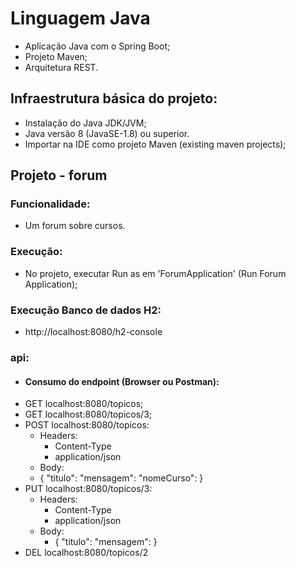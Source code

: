 # Linguagem Java
- Aplicação Java com o Spring Boot;
- Projeto Maven;
- Arquitetura REST.
## Infraestrutura básica do projeto:
- Instalação do Java JDK/JVM;
- Java versão 8 (JavaSE-1.8) ou superior.
- Importar na IDE como projeto Maven (existing maven projects);
## Projeto - forum
### Funcionalidade:
- Um forum sobre cursos.
### Execução:
- No projeto, executar Run as em 'ForumApplication' (Run Forum Application);
### Execução Banco de dados H2:
- http://localhost:8080/h2-console
### api:
- #### Consumo do endpoint (Browser ou Postman):
- GET localhost:8080/topicos;
- GET localhost:8080/topicos/3;
- POST localhost:8080/topicos:
  - Headers:
    - Content-Type
    - application/json
  - Body:
  - {
      "titulo":
      "mensagem":
      "nomeCurso":
    }
- PUT localhost:8080/topicos/3:
  - Headers:
    - Content-Type
    - application/json
  - Body:
    - {
        "titulo":
        "mensagem":
      }
 - DEL localhost:8080/topicos/2
